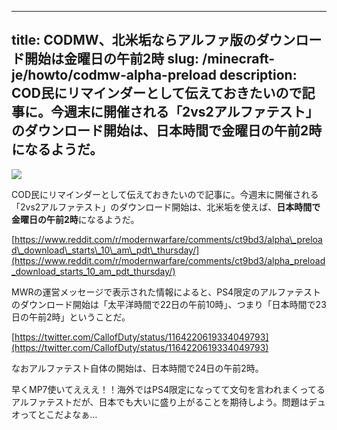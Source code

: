 
---
title: CODMW、北米垢ならアルファ版のダウンロード開始は金曜日の午前2時
slug: /minecraft-je/howto/codmw-alpha-preload
description: COD民にリマインダーとして伝えておきたいので記事に。今週末に開催される「2vs2アルファテスト」のダウンロード開始は、日本時間で金曜日の午前2時になるようだ。
---

![](https://cdn-ak.f.st-hatena.com/images/fotolife/s/sasigume/20210208/20210208180947.jpg)

COD民にリマインダーとして伝えておきたいので記事に。今週末に開催される「2vs2アルファテスト」のダウンロード開始は、北米垢を使えば、**日本時間で金曜日の午前2時**になるようだ。

[https://www.reddit.com/r/modernwarfare/comments/ct9bd3/alpha\_preload\_download\_starts\_10\_am\_pdt\_thursday/](https://www.reddit.com/r/modernwarfare/comments/ct9bd3/alpha_preload_download_starts_10_am_pdt_thursday/)

MWRの運営メッセージで表示された情報によると、PS4限定のアルファテストのダウンロード開始は「太平洋時間で22日の午前10時」、つまり「日本時間で23日の午前2時」ということだ。

[https://twitter.com/CallofDuty/status/1164220619334049793](https://twitter.com/CallofDuty/status/1164220619334049793)

なおアルファテスト自体の開始は、日本時間で24日の午前2時。

早くMP7使いてえええ！！海外ではPS4限定になってて文句を言われまくってるアルファテストだが、日本でも大いに盛り上がることを期待しよう。問題はデュオってとこだよなぁ…
